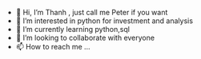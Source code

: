 - 👋 Hi, I’m Thanh , just call me Peter if you want
- 👀 I’m interested in python for investment and analysis
- 🌱 I’m currently learning python,sql
- 💞️ I’m looking to collaborate with everyone
- 📫 How to reach me ...

<!---
thanh-peter/thanh-peter is a ✨ special ✨ repository because its `README.md` (this file) appears on your GitHub profile.
You can click the Preview link to take a look at your changes.
--->
